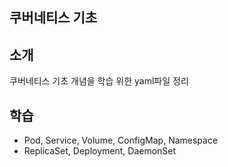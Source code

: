 ## 쿠버네티스 기초

## 소개
쿠버네티스 기초 개념을 학습 위한 yaml파일 정리

## 학습
- Pod, Service, Volume, ConfigMap, Namespace
- ReplicaSet, Deployment, DaemonSet